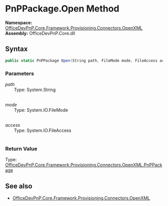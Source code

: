 # PnPPackage.Open Method  
**Namespace:** [OfficeDevPnP.Core.Framework.Provisioning.Connectors.OpenXML](OfficeDevPnP.Core.Framework.Provisioning.Connectors.OpenXML.md)  
**Assembly:** OfficeDevPnP.Core.dll  
## Syntax
```C#
public static PnPPackage Open(String path, FileMode mode, FileAccess access)
```
### Parameters
*path*  
&emsp;&emsp;Type: System.String  
&emsp;&emsp;  
  
*mode*  
&emsp;&emsp;Type: System.IO.FileMode  
&emsp;&emsp;  
  
*access*  
&emsp;&emsp;Type: System.IO.FileAccess  
&emsp;&emsp;  
  
### Return Value
Type: [OfficeDevPnP.Core.Framework.Provisioning.Connectors.OpenXML.PnPPackage](OfficeDevPnP.Core.Framework.Provisioning.Connectors.OpenXML.PnPPackage.md)  

## See also
- [OfficeDevPnP.Core.Framework.Provisioning.Connectors.OpenXML](OfficeDevPnP.Core.Framework.Provisioning.Connectors.OpenXML.md)

